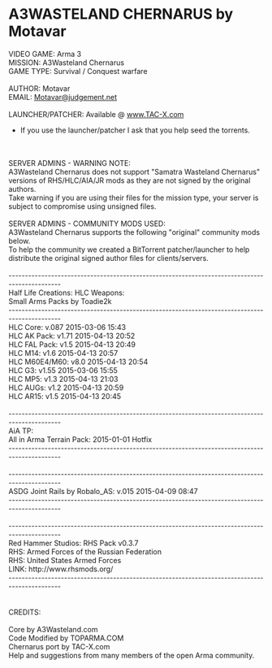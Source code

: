 A3WASTELAND CHERNARUS by Motavar
====================

VIDEO GAME: Arma 3<br>
MISSION: A3Wasteland Chernarus<br>
GAME TYPE: Survival / Conquest warfare<br>
<br>
AUTHOR: Motavar<br>
EMAIL: Motavar@judgement.net<br>
<br>
LAUNCHER/PATCHER: Available @ www.TAC-X.com<br>
* If you use the launcher/patcher I ask that you help seed the torrents.<br>
<br>
<br>
SERVER ADMINS - WARNING NOTE:<br>
A3Wasteland Chernarus does not support "Samatra Wasteland Chernarus" versions of RHS/HLC/AIA/JR mods as they are not signed by the original authors.<br>
Take warning if you are using their files for the mission type, your server is subject to compromise using unsigned files. 
<br>
<br>
SERVER ADMINS - COMMUNITY MODS USED:<br>
A3Wasteland Chernarus supports the following "original" community mods below.<br>
To help the community we created a BitTorrent patcher/launcher to help distribute the original signed author files for clients/servers. <br>
<br>
----------------------------------------------------------------------------------------------<br>
Half Life Creations: HLC Weapons:<br>
Small Arms Packs by Toadie2k<br>
----------------------------------------------------------------------------------------------<br>
HLC Core: v.087 2015-03-06 15:43<br>
HLC AK Pack: v1.71 2015-04-13 20:52<br>
HLC FAL Pack: v1.5 2015-04-13 20:49<br>
HLC M14: v1.6 2015-04-13 20:57<br>
HLC M60E4/M60: v8.0 2015-04-13 20:54<br>
HLC G3: v1.55 2015-03-06 15:55<br>
HLC MP5: v1.3 2015-04-13 21:03<br>
HLC AUGs: v1.2 2015-04-13 20:59<br>
HLC AR15: v1.5 2015-04-13 20:45<br>
<br>
----------------------------------------------------------------------------------------------<br>
AiA TP: <br>
All in Arma Terrain Pack: 2015-01-01 Hotfix<br>
----------------------------------------------------------------------------------------------<br>
<br>
----------------------------------------------------------------------------------------------<br>
ASDG Joint Rails by Robalo_AS: v.015 2015-04-09 08:47<br>
----------------------------------------------------------------------------------------------<br>
<br>
----------------------------------------------------------------------------------------------<br>
Red Hammer Studios: RHS Pack v0.3.7<br>
RHS: Armed Forces of the Russian Federation<br>
RHS: United States Armed Forces <br>
LINK: http://www.rhsmods.org/<br>
----------------------------------------------------------------------------------------------<br>
<br>
<br>
CREDITS: <br>
<br>
Core by A3Wasteland.com<br>
Code Modified by TOPARMA.COM<br>
Chernarus port by TAC-X.com<br>
Help and suggestions from many members of the open Arma community.<br>
<br>
<br>